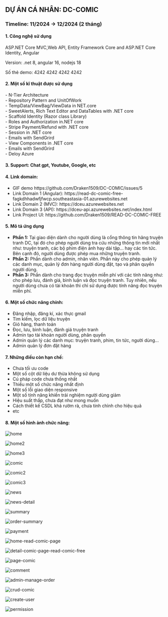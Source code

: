 <h2> DỰ ÁN CÁ NHÂN: DC-COMIC</h1>
<h3>Timeline: 11/2024 -> 12/2024 (2 tháng)</h3>
<h4>1. Công nghệ sử dụng</h4> <p>ASP.NET Core MVC,Web API, Entity Framework Core and ASP.NET Core Identity, Angular </p>
<p> Version: .net 8, angular 16, nodejs 18</p>
<p>Số thẻ demo: 4242 4242 4242 4242</p>
<h4>2. Một số kĩ thuật được sử dụng</h4>
<p>
  - N-Tier Architecture <br>
  - Repository Pattern and UnitOfWork  <br>
  - TempData/ViewBag/ViewData in NET.core <br>
  - SweetAlerts, Rich Text Editor and DataTables with .NET core <br>
  - Scaffold Identity (Razor class Library) <br>
  - Roles and Authorization in.NET core <br>
  - Stripe Payment/Refund with .NET core <br>
  - Session in .NET core <br>
  - Emails with SendGrird <br>
  - View Components in .NET core <br>
  - Emails with SendGrird <br>
  - Deloy Azure <br>
</p>
<h4>3. Support: Chat gpt, Youtube, Google, etc </h4>
<div>
  <h4>4. Link domain:</h4>
  <ul>
    <li>GIF demo https://github.com/Draken1509/DC-COMIC/issues/5 </li>
    <li>Link Domain 1 (Angular): https://read-dc-comic-free-fagkdhhadwfjfwcp.southeastasia-01.azurewebsites.net </li>
    <li>Link Domain 2 (MVC): https://dceu.azurewebsites.net </li>
    <li>Link Domain 3 (API): https://dceu-api.azurewebsites.net/index.html</li>
    <li>Link Project UI: https://github.com/Draken1509/READ-DC-COMIC-FREE  </li>
  </ul>
</div>

<div>
  <h4>5. Mô tả ứng dụng</h4>
  <ul>
    <li>
      <strong>Phần 1:</strong> Tại giao diện dành cho người dùng là cổng thông tin hãng truyện tranh DC, tại đó cho phép người dùng tra cứu những thông tin mới nhất như: truyện tranh, các bộ phim điện ảnh hay dài tập... hay các tin tức. Bên cạnh đó, người dùng được phép mua những truyện tranh.
    </li>
    <li>
      <strong>Phần 2:</strong> Phần dành cho admin, nhân viên. Phần này cho phép quản lý các danh mục, quản lý đơn hàng người dùng đặt, tạo và phân quyền người dùng.
    </li>
    <li>
      <strong>Phần 3:</strong> Phần dành cho trang đọc truyện miễn phí với các tính năng như: cho phép lưu, đánh giá, bình luận và đọc truyện tranh. Tuy nhiên, nếu người dùng chưa có tài khoản thì chỉ sử dụng được tính năng đọc truyện miễn phí.
    </li>
  </ul>
</div>


</div>

<div>
  <h4>6. Một số chức năng chính:</h4>
  <ul>
    <li> Đăng nhập, đăng kí, xác thực gmail </li>
    <li> Tìm kiếm, lọc dữ liệu truyện </li>
    <li> Giỏ hàng, thanh toán</li>
    <li> Đọc, lưu, bình luận, đánh giá truyện tranh</li> 
    <li> Admin tạo tài khoản người dùng, phân quyền</li>
    <li> Admin quản lý các danh mục: truyện tranh, phim, tin tức, người dùng... </li>
    <li> Admin quản lý đơn đặt hàng</li>
  </ul>
</div>


  <h4>7. Những điều còn hạn chế:</h4>
  <ul>
    <li>Chưa tối ưu code</li>
    <li>Một số cột dữ liệu dư thừa không sử dụng</li>
    <li>Cú pháp code chưa thống nhất</li>
    <li>Thiếu một số chức năng nhất định</li>
    <li>Một số lỗi giao diện responsive</li>
    <li>Một số tính năng khiến trải nghiệm người dùng giảm</li>
    <li>Hiệu suất thấp, chưa đạt như mong muốn</li>
    <li>Cách thiết kế CSDL khá rườm rà, chưa tinh chỉnh cho hiệu quả</li>
    <li>etc</li>
  </ul>
<div>
  <h4>8. Một số hình ảnh chức năng:</h4>    
  
![home](https://github.com/user-attachments/assets/8c4bc28a-3dce-428e-979c-5c7919b43487)

![home2](https://github.com/user-attachments/assets/79a3a209-4b9d-4523-9625-66e47c404bed)

![home3](https://github.com/user-attachments/assets/6132c069-0dec-4a95-91fa-f3a292580dfa)

![comic](https://github.com/user-attachments/assets/1edbfd41-085d-4294-8b15-1b481da68c19)

![comic2](https://github.com/user-attachments/assets/59f684ae-3389-4dea-b832-120e8e76e36e)

![comic3](https://github.com/user-attachments/assets/3900bfad-1490-421c-ab58-b2fab84cb5ae)

![news](https://github.com/user-attachments/assets/338f4f1a-3a75-47a1-9f0f-c54b11828598)

![news-detail](https://github.com/user-attachments/assets/3512cd4d-d992-4cae-a0bf-d27779a55ecc)

![summary](https://github.com/user-attachments/assets/671c1c54-1e1d-444c-9471-e9f85a193cab)

![order-summary](https://github.com/user-attachments/assets/fc1f5a35-2419-4379-a261-c426c0f393c9)

![payment](https://github.com/user-attachments/assets/50363704-cb73-4289-90fb-171c7a1d9bad)

![home-read-comic-page](https://github.com/user-attachments/assets/42d3ac1f-7ea8-469e-924d-708127268ed8)

![detail-comic-page-read-comic-free](https://github.com/user-attachments/assets/c122fe95-cfc6-4ef2-af81-c302437b7831)

![page-comic](https://github.com/user-attachments/assets/3a03573b-4266-4032-b7fa-e3e0c05563e9)

![comment](https://github.com/user-attachments/assets/ce6d9111-4575-4536-a083-28d63d82a70f)

![admin-manage-order](https://github.com/user-attachments/assets/53607d96-f004-4fd1-8351-5440ee0e2648)

![crud-comic](https://github.com/user-attachments/assets/5c825dee-e238-4326-8c59-828e5a8bfb97)

![create-user](https://github.com/user-attachments/assets/9c8bd379-ee4f-4545-b64e-1797942e9077)

![permission](https://github.com/user-attachments/assets/ad1b55ae-b0fd-42d7-ae27-ffc009a5ba4d)



</div>







